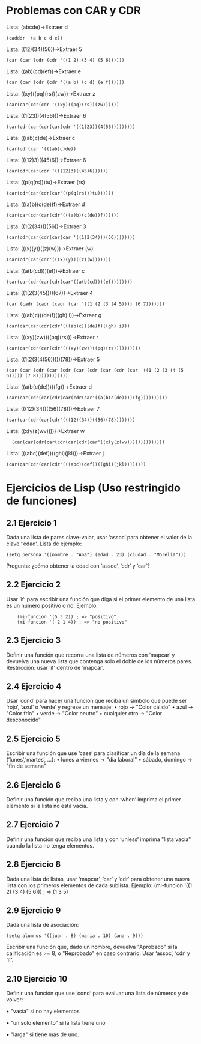 # Problemas con CAR y CDR
 Lista: (abcde)→Extraer d 
```
(cadddr '(a b c d e))
```
 Lista: ((12)(34)(56))→Extraer 5
```
(car (car (cdr (cdr '((1 2) (3 4) (5 6))))))
```
 Lista: ((ab)(cd)(ef))→Extraer e
```
(car (car (cdr (cdr '((a b) (c d) (e f))))))
```
 Lista: ((xy)((pq)(rs))(zw))→Extraer z
 ```
(car(car(cdr(cdr '((xy)((pq)(rs))(zw))))))
 ```
 Lista: ((1(23))(4(56)))→Extraer 6
 ```
(car(cdr(car(cdr(car(cdr '((1(23))(4(56)))))))))
 ```
 Lista: (((ab)c)de)→Extraer c
```
(car(cdr(car '(((ab)c)de))
```
 Lista: (((12)3)((45)6))→Extraer 6
 ```
(car(cdr(car(cdr '(((12)3)((45)6))))))
```
 Lista: ((p(q(rs)))tu)→Extraer (rs)
 ```
(car(cdr(car(cdr(car'((p(q(rs)))tu))))))
```
 Lista: (((a)b)(c(de))f)→Extraer d
 ```
(car(car(cdr(car(cdr'(((a)b)(c(de))f))))))
```
 Lista: ((1(2(34)))(56))→Extraer 3
 ```
(car(cdr(car(cdr(car(car '((1(2(34)))(56))))))))
```
 Lista: (((x)(y))((z)(w)))→Extraer (w)
 ```
(car(cdr(car(cdr'(((x)(y))((z)(w)))))))
```
 Lista: ((a(b(cd)))(ef))→Extraer c
 ```
(car(car(cdr(car(cdr(car'((a(b(cd)))(ef))))))))
```
 Lista: ((1(2(3(45))))(67))→Extraer 4
 ```
(car (cadr (cadr (cadr (car '((1 (2 (3 (4 5)))) (6 7)))))))
```
 Lista: (((ab)c)((de)f)((gh) i))→Extraer g
 ```
(car(car(car(cdr(cdr'(((ab)c)((de)f)((gh) i)))
```
 Lista: (((xy)(zw))((pq)(rs)))→Extraer r
 ```
(car(car(cdr(car(cdr'(((xy)(zw))((pq)(rs))))))))))
```
 Lista: ((1(2(3(4(56)))))(78))→Extraer 5
 ```
(car (car (cdr (car (cdr (car (cdr (car (cdr (car '((1 (2 (3 (4 (5 6))))) (7 8))))))))))))
```
 Lista: ((a(b(c(de))))(fg))→Extraer d
```
(car(car(cdr(car(cdr(car(cdr(car'((a(b(c(de))))(fg))))))))))
 ```
 Lista: (((12)(34))((56)(78)))→Extraer 7
 ```
(car(car(cdr(car(cdr'(((12)(34))((56)(78))))))))
  ```
Lista: ((x(y(z(wv)))))→Extraer w
```
  (car(car(cdr(car(cdr(car(cdr(car'((x(y(z(wv))))))))))))))
```
Lista: (((abc)(def))((ghi)(jkl)))→Extraer j
  ```
  (car(car(cdr(car(cdr'(((abc)(def))((ghi)(jkl))))))))
  ```

# Ejercicios de Lisp (Uso restringido de funciones)
## 2.1 Ejercicio 1
 Dada una lista de pares clave-valor, usar ‘assoc‘ para obtener el valor de la clave ‘’edad‘. Lista de ejemplo:
 
 ```(setq persona '((nombre . "Ana") (edad . 23) (ciudad . "Morelia")))```
 
 Pregunta: ¿cómo obtener la edad con ‘assoc‘, ‘cdr‘ y ‘car‘?

 ## 2.2 Ejercicio 2
 Usar ‘if‘ para escribir una función que diga si el primer elemento de una lista es un número positivo o no. Ejemplo:
 ```
     (mi-funcion '(5 3 2)) ; => "positivo"
     (mi-funcion '(-2 1 4)) ; => "no positivo"
```
 ## 2.3 Ejercicio 3
 Definir una función que recorra una lista de números con ‘mapcar‘ y devuelva una nueva lista que contenga solo el doble de los números pares. Restricción:
 usar ‘if‘ dentro de ‘mapcar‘.
 
 ## 2.4 Ejercicio 4
 Usar ‘cond‘ para hacer una función que reciba un símbolo que puede ser ‘rojo‘, ‘azul‘ o ‘verde‘ y regrese un mensaje:
 • rojo → "Color cálido"
 • azul → "Color frío"
 • verde → "Color neutro"
 • cualquier otro → "Color desconocido"
## 2.5 Ejercicio 5
 Escribir una función que use ‘case‘ para clasificar un día de la semana (‘lunes‘,‘martes‘, ...):
 • lunes a viernes → "día laboral"
 • sábado, domingo → "fin de semana"
 
## 2.6 Ejercicio 6
 Definir una función que reciba una lista y con ‘when‘ imprima el primer elemento si la lista no está vacía.
 
## 2.7 Ejercicio 7
 Definir una función que reciba una lista y con ‘unless‘ imprima "lista vacía"
 cuando la lista no tenga elementos.
## 2.8 Ejercicio 8
 Dada una lista de listas, usar ‘mapcar‘, ‘car‘ y ‘cdr‘ para obtener una nueva lista con los primeros elementos de cada sublista. Ejemplo:
 (mi-funcion '((1 2) (3 4) (5 6))) ; => (1 3 5)
 ## 2.9 Ejercicio 9
 Dada una lista de asociación:
 ```
 (setq alumnos '((juan . 8) (maria . 10) (ana . 9)))
 ```
 Escribir una función que, dado un nombre, devuelva "Aprobado" si la calificación es >= 8, o "Reprobado" en caso contrario. Usar ‘assoc‘, ‘cdr‘ y ‘if‘.
 
 ## 2.10 Ejercicio 10
 Definir una función que use ‘cond‘ para evaluar una lista de números y de volver:
 
 • "vacía" si no hay elementos
 
 • "un solo elemento" si la lista tiene uno
 
 • "larga" si tiene más de uno.
